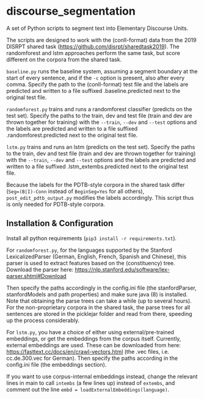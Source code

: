 # discourse_segmentation

A set of Python scripts to segment text into Elementary Discourse Units.

The scripts are designed to work with the (conll-format) data from the 2019 DISRPT shared task (https://github.com/disrpt/sharedtask2019).
The randomforest and lstm approaches perform the same task, but score different on the corpora from the shared task.


``baseline.py`` runs the baseline system, assuming a segment boundary at the start of every sentence, and if the ``-c`` option is present, also after every comma. Specify the path to the (conll-format) test file and the labels are predicted and written to a file suffixed .baseline.predicted next to the original test file.

``randomforest.py`` trains and runs a randomforest classifier (predicts on the test set). Specify the paths to the train, dev and test file (train and dev are thrown together for training) with the ``--train``, ``--dev`` and ``--test`` options and the labels are predicted and written to a file suffixed .randomforest.predicted next to the original test file.

``lstm.py`` trains and runs an lstm (predicts on the test set). Specify the paths to the train, dev and test file (train and dev are thrown together for training) with the ``--train``, ``--dev`` and ``--test`` options and the labels are predicted and written to a file suffixed .lstm_extembs.predicted next to the original test file.

Because the labels for the PDTB-style corpora in the shared task differ (``Seg=(B|I)-Conn`` instead of ``BeginSeg=Yes`` for all others), ``post_edit_pdtb_output.py`` modifies the labels accordingly. This script thus is only needed for PDTB-style corpora.

## Installation & Configuration

Install all python requirements (``pip3 install -r requirements.txt``).

For ``randomforest.py``, for the languages supported by the Stanford LexicalizedParser (German, English, French, Spanish and Chinese), this parser is used to extract features based on the (constituency) tree. Download the parser here: https://nlp.stanford.edu/software/lex-parser.shtml#Download

Then specify the paths accordingly in the config.ini file (the stanfordParser, stanfordModels and path properties) and make sure java (8) is installed.
Note that obtaining the parse trees can take a while (up to several hours). For the non-proprietary corpora in the shared task, the parse trees for all sentences are stored in the picklejar folder and read from there, speeding up the process considerably.

For ``lstm.py``, you have a choice of either using external/pre-trained embeddings, or get the embeddings from the corpus itself. Currently, external embeddings are used. These can be downloaded from here: https://fasttext.cc/docs/en/crawl-vectors.html (the .vec files, i.e. cc.de.300.vec for German). 
Then specify the paths according in the config.ini file (the embeddings section).

If you want to use corpus-internal embeddings instead, change the relevant lines in main to call ``intembs`` (a few lines up) instead of ``extembs``, and comment out the line ``embd = loadExternalEmbeddings(language)``.

